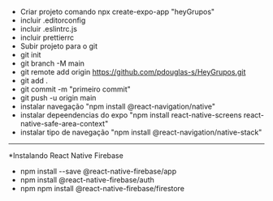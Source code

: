 * Criar projeto comando npx create-expo-app "heyGrupos"
* incluir .editorconfig
* incluir .eslintrc.js
* incluir prettierrc
* Subir projeto para o git 
* git init
* git branch -M main
* git remote add origin https://github.com/pdouglas-s/HeyGrupos.git
* git add .
* git commit -m "primeiro commit"
* git push -u origin main
* instalar navegação "npm install @react-navigation/native"
* instalar depeendencias do expo "npm install react-native-screens react-native-safe-area-context"
* instalar tipo de navegação "npm install @react-navigation/native-stack"

-----------------------------
*Instalando React Native Firebase
* npm install --save @react-native-firebase/app
* npm install @react-native-firebase/auth
* npm npm install @react-native-firebase/firestore
